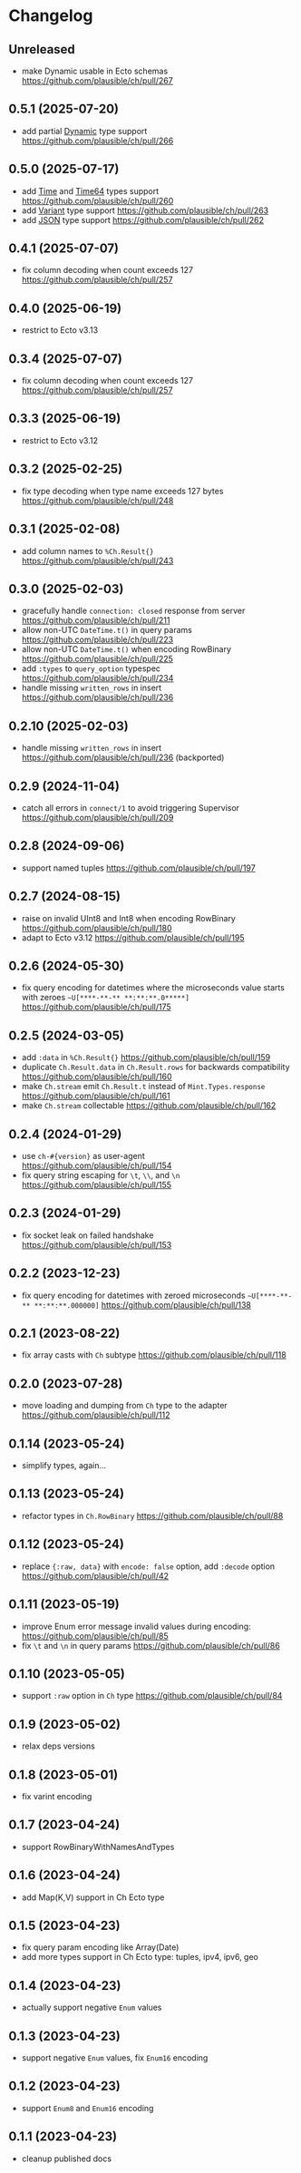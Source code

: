 # Changelog

## Unreleased

- make Dynamic usable in Ecto schemas https://github.com/plausible/ch/pull/267

## 0.5.1 (2025-07-20)

- add partial [Dynamic](https://clickhouse.com/docs/sql-reference/data-types/dynamic) type support https://github.com/plausible/ch/pull/266

## 0.5.0 (2025-07-17)

- add [Time](https://clickhouse.com/docs/sql-reference/data-types/time) and [Time64](https://clickhouse.com/docs/sql-reference/data-types/time64) types support https://github.com/plausible/ch/pull/260
- add [Variant](https://clickhouse.com/docs/sql-reference/data-types/variant) type support https://github.com/plausible/ch/pull/263
- add [JSON](https://clickhouse.com/docs/sql-reference/data-types/newjson) type support https://github.com/plausible/ch/pull/262

## 0.4.1 (2025-07-07)

- fix column decoding when count exceeds 127 https://github.com/plausible/ch/pull/257

## 0.4.0 (2025-06-19)

- restrict to Ecto v3.13

## 0.3.4 (2025-07-07)

- fix column decoding when count exceeds 127 https://github.com/plausible/ch/pull/257

## 0.3.3 (2025-06-19)

- restrict to Ecto v3.12

## 0.3.2 (2025-02-25)

- fix type decoding when type name exceeds 127 bytes https://github.com/plausible/ch/pull/248

## 0.3.1 (2025-02-08)

- add column names to `%Ch.Result{}` https://github.com/plausible/ch/pull/243

## 0.3.0 (2025-02-03)

- gracefully handle `connection: closed` response from server https://github.com/plausible/ch/pull/211
- allow non-UTC `DateTime.t()` in query params https://github.com/plausible/ch/pull/223
- allow non-UTC `DateTime.t()` when encoding RowBinary https://github.com/plausible/ch/pull/225
- add `:types` to `query_option` typespec https://github.com/plausible/ch/pull/234
- handle missing `written_rows` in insert https://github.com/plausible/ch/pull/236

## 0.2.10 (2025-02-03)

- handle missing `written_rows` in insert https://github.com/plausible/ch/pull/236 (backported)

## 0.2.9 (2024-11-04)

- catch all errors in `connect/1` to avoid triggering Supervisor https://github.com/plausible/ch/pull/209

## 0.2.8 (2024-09-06)

- support named tuples https://github.com/plausible/ch/pull/197

## 0.2.7 (2024-08-15)

- raise on invalid UInt8 and Int8 when encoding RowBinary https://github.com/plausible/ch/pull/180
- adapt to Ecto v3.12 https://github.com/plausible/ch/pull/195

## 0.2.6 (2024-05-30)

- fix query encoding for datetimes where the microseconds value starts with zeroes `~U[****-**-** **:**:**.0*****]` https://github.com/plausible/ch/pull/175

## 0.2.5 (2024-03-05)

- add `:data` in `%Ch.Result{}` https://github.com/plausible/ch/pull/159
- duplicate `Ch.Result.data` in `Ch.Result.rows` for backwards compatibility https://github.com/plausible/ch/pull/160
- make `Ch.stream` emit `Ch.Result.t` instead of `Mint.Types.response` https://github.com/plausible/ch/pull/161
- make `Ch.stream` collectable https://github.com/plausible/ch/pull/162

## 0.2.4 (2024-01-29)

- use `ch-#{version}` as user-agent https://github.com/plausible/ch/pull/154
- fix query string escaping for `\t`, `\\`, and `\n` https://github.com/plausible/ch/pull/155

## 0.2.3 (2024-01-29)

- fix socket leak on failed handshake https://github.com/plausible/ch/pull/153

## 0.2.2 (2023-12-23)

- fix query encoding for datetimes with zeroed microseconds `~U[****-**-** **:**:**.000000]` https://github.com/plausible/ch/pull/138

## 0.2.1 (2023-08-22)

- fix array casts with `Ch` subtype https://github.com/plausible/ch/pull/118

## 0.2.0 (2023-07-28)

- move loading and dumping from `Ch` type to the adapter https://github.com/plausible/ch/pull/112

## 0.1.14 (2023-05-24)

- simplify types, again...

## 0.1.13 (2023-05-24)

- refactor types in `Ch.RowBinary` https://github.com/plausible/ch/pull/88

## 0.1.12 (2023-05-24)

- replace `{:raw, data}` with `encode: false` option, add `:decode` option https://github.com/plausible/ch/pull/42

## 0.1.11 (2023-05-19)

- improve Enum error message invalid values during encoding: https://github.com/plausible/ch/pull/85
- fix `\t` and `\n` in query params https://github.com/plausible/ch/pull/86

## 0.1.10 (2023-05-05)

- support `:raw` option in `Ch` type https://github.com/plausible/ch/pull/84

## 0.1.9 (2023-05-02)

- relax deps versions

## 0.1.8 (2023-05-01)

- fix varint encoding

## 0.1.7 (2023-04-24)

- support RowBinaryWithNamesAndTypes

## 0.1.6 (2023-04-24)

- add Map(K,V) support in Ch Ecto type

## 0.1.5 (2023-04-23)

- fix query param encoding like Array(Date)
- add more types support in Ch Ecto type: tuples, ipv4, ipv6, geo

## 0.1.4 (2023-04-23)

- actually support negative `Enum` values

## 0.1.3 (2023-04-23)

- support negative `Enum` values, fix `Enum16` encoding

## 0.1.2 (2023-04-23)

- support `Enum8` and `Enum16` encoding

## 0.1.1 (2023-04-23)

- cleanup published docs
